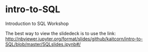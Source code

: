 # intro-to-SQL
Introduction to SQL Workshop

The best way to view the slidedeck is to use the link: http://nbviewer.jupyter.org/format/slides/github/kaitcorn/intro-to-SQL/blob/master/SQLslides.ipynb#/
